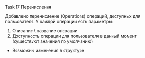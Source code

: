 Task 17
Перечисления

Добавлено перечисление (Operations) операций, доступных для пользователя.
У каждой операции есть параметры:
1) Описание \ название операции
2) Доступность операции для пользователя в данный момент (существуют значения по умолчанию)

* Возможны изменения в структуре
